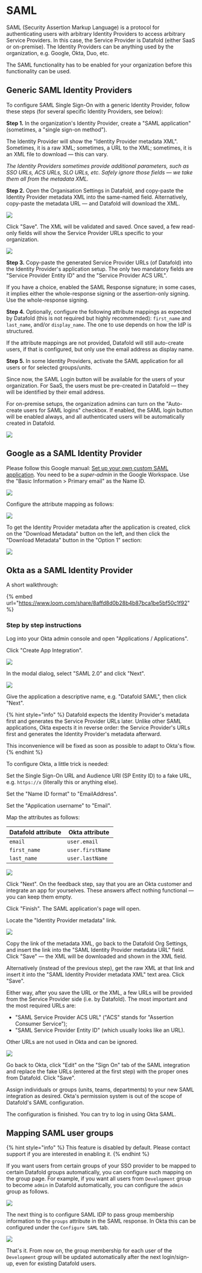 # SAML

SAML (Security Assertion Markup Language) is a protocol for authenticating users with arbitrary Identity Providers to access arbitrary Service Providers. In this case, the Service Provider is Datafold (either SaaS or on-premise). The Identity Providers can be anything used by the organization, e.g. Google, Okta, Duo, etc.

The SAML functionality has to be enabled for your organization before this functionality can be used.

## Generic SAML Identity Providers

To configure SAML Single Sign-On with a generic Identity Provider, follow these steps (for several specific Identity Providers, see below):

**Step 1.** In the organization's Identity Provider, create a "SAML application" (sometimes, a "single sign-on method").

The Identity Provider will show the "Identity Provider metadata XML". Sometimes, it is a raw XML; sometimes, a URL to the XML; sometimes, it is an XML file to download — this can vary.

_The Identity Providers sometimes provide additional parameters, such as SSO URLs, ACS URLs, SLO URLs, etc. Safely ignore those fields — we take them all from the metadata XML._

**Step 2.** Open the Organisation Settings in Datafold, and copy-paste the Identity Provider metadata XML into the same-named field. Alternatively, copy-paste the metadata URL — and Datafold will download the XML.

![](<../../.gitbook/assets/image (190).png>)

Click "Save". The XML will be validated and saved. Once saved, a few read-only fields will show the Service Provider URLs specific to your organization.

![](<../../.gitbook/assets/image (255).png>)

**Step 3.** Copy-paste the generated Service Provider URLs (of Datafold) into the Identity Provider's application setup. The only two mandatory fields are "Service Provider Entity ID" and the "Service Provider ACS URL".

If you have a choice, enabled the SAML Response signature; in some cases, it implies either the whole-response signing or the assertion-only signing. Use the whole-response signing.

**Step 4.** Optionally, configure the following attribute mappings as expected by Datafold (this is not required but highly recommended): `first_name` and `last_name`, and/or `display_name`. The one to use depends on how the IdP is structured.

If the attribute mappings are not provided, Datafold will still auto-create users, if that is configured, but only use the email address as display name.

**Step 5.** In some Identity Providers, activate the SAML application for all users or for selected groups/units.

Since now, the SAML Login button will be available for the users of your organization. For SaaS, the users must be pre-created in Datafold — they will be identified by their email address.

For on-premise setups, the organization admins can turn on the "Auto-create users for SAML logins" checkbox. If enabled, the SAML login button will be enabled always, and all authenticated users will be automatically created in Datafold.

![](<../../.gitbook/assets/image (44).png>)

## Google as a SAML Identity Provider

Please follow this Google manual: [Set up your own custom SAML application](https://apps.google.com/supportwidget/articlehome?hl=en\&article\_url=https%3A%2F%2Fsupport.google.com%2Fa%2Fanswer%2F6087519%3Fhl%3Den\&product\_context=6087519\&product\_name=UnuFlow\&trigger\_context=a). You need to be a _super-admin_ in the Google Workspace. Use the "Basic Information > Primary email" as the Name ID.

![](<../../.gitbook/assets/image (295).png>)

Configure the attribute mapping as follows:

![](<../../.gitbook/assets/image (78).png>)

To get the Identity Provider metadata after the application is created, click on the "Download Metadata" button on the left, and then click the "Download Metadata" button in the "Option 1" section:

![](<../../.gitbook/assets/image (175).png>)

## Okta as a SAML Identity Provider

A short walkthrough:

{% embed url="https://www.loom.com/share/8affd8d0b28b4b87bca1be5bf50c1f92" %}

### Step by step instructions

Log into your Okta admin console and open "Applications / Applications".&#x20;

Click "Create App Integration".

![](<../../.gitbook/assets/image (218).png>)

In the modal dialog, select "SAML 2.0" and click "Next".

![](<../../.gitbook/assets/image (178).png>)

Give the application a descriptive name, e.g. "Datafold SAML", then click "Next".

{% hint style="info" %}
Datafold expects the Identity Provider's metadata first and generates the Service Provider URLs later. Unlike other SAML applications, Okta expects it in reverse order: the Service Provider's URLs first and generates the Identity Provider's metadata afterward.

This inconvenience will be fixed as soon as possible to adapt to Okta's flow.
{% endhint %}

To configure Okta, a little trick is needed:&#x20;

Set the Single Sign-On URL and Audience URI (SP Entity ID) to a fake URL, e.g. `https://x` (literally this or anything else).

Set the "Name ID format" to "EmailAddress".

Set the "Application username" to "Email".

Map the attributes as follows:

| Datafold attribute | Okta attribute   |
| ------------------ | ---------------- |
| `email`            | `user.email`     |
| `first_name`       | `user.firstName` |
| `last_name`        | `user.lastName`  |

![](<../../.gitbook/assets/image (278).png>)

Click "Next". On the feedback step, say that you are an Okta customer and integrate an app for yourselves. These answers affect nothing functional — you can keep them empty.

Click "Finish". The SAML application's page will open.

Locate the "Identity Provider metadata" link.

![](<../../.gitbook/assets/image (123).png>)

Copy the link of the metadata XML, go back to the Datafold Org Settings, and insert the link into the "SAML Identity Provider metadata URL" field. Click "Save" — the XML will be downloaded and shown in the XML field.

Alternatively (instead of the previous step), get the raw XML at that link and insert it into the "SAML Identity Provider metadata XML" text area. Click "Save".

Either way, after you save the URL or the XML, a few URLs will be provided from the Service Provider side (i.e. by Datafold). The most important and the most required URLs are:

* "SAML Service Provider ACS URL" ("ACS" stands for "Assertion Consumer Service");
* "SAML Service Provider Entity ID" (which usually looks like an URL).&#x20;

Other URLs are not used in Okta and can be ignored.

![](<../../.gitbook/assets/image (275).png>)

Go back to Okta, click "Edit" on the "Sign On" tab of the SAML integration and replace the fake URLs (entered at the first step) with the proper ones from Datafold. Click "Save".

Assign individuals or groups (units, teams, departments) to your new SAML integration as desired. Okta's permission system is out of the scope of Datafold's SAML configuration.

The configuration is finished. You can try to log in using Okta SAML.

## Mapping SAML user groups

{% hint style="info" %}
This feature is disabled by default. Please contact support if you are interested in enabling it.
{% endhint %}

If you want users from certain groups of your SSO provider to be mapped to certain Datafold groups automatically, you can configure such mapping on the group page. For example, if you want all users from `Development` group to become `admin` in Datafold automatically, you can configure the  `admin` group as follows.

![](<../../.gitbook/assets/image (129).png>)

The next thing is to configure SAML IDP to pass group membership information to the `groups` attribute in the SAML response. In Okta this can be configured under the  `Configure SAML` tab.

![](<../../.gitbook/assets/image (166).png>)

That's it. From now on, the group membership for each user of the `Development` group will be updated automatically after the next login/sign-up, even for existing Datafold users.
